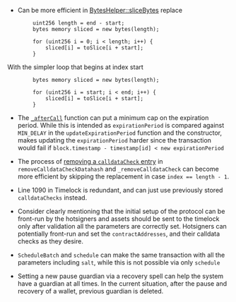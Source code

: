 


- Can be more efficient in [BytesHelper::sliceBytes](https://github.com/code-423n4/2024-10-kleidi/blob/ab89bcb443249e1524496b694ddb19e298dca799/src/BytesHelper.sol#L35-L58)
replace
```solidity
        uint256 length = end - start;
        bytes memory sliced = new bytes(length);

        for (uint256 i = 0; i < length; i++) {
            sliced[i] = toSlice[i + start];
        }
```
With the simpler loop that begins at index start
```solidity
        bytes memory sliced = new bytes(length);

        for (uint256 i = start; i < end; i++) {
            sliced[i] = toSlice[i + start];
        }
```

- The [`_afterCall`](https://github.com/code-423n4/2024-10-kleidi/blob/ab89bcb443249e1524496b694ddb19e298dca799/src/BytesHelper.sol#L1010-L1016) function can put a minimum cap on the expiration period. While this is intended as `expirationPeriod` is compared against `MIN_DELAY` in the `updateExpirationPeriod` function and the constructor, makes updating the `expirationPeriod` harder since the transaction would fail if `block.timestamp - timestamp[id] < new expirationPeriod`

- The process of [removing a `calldataCheck` entry](https://github.com/code-423n4/2024-10-kleidi/blob/ab89bcb443249e1524496b694ddb19e298dca799/src/BytesHelper.sol#L905-L917) in `removeCalldataCheckDatahash` and `_removeCalldataCheck` can become more efficient by skipping the replacement in case `index == length - 1`.

- Line 1090 in Timelock is redundant, and can just use previously stored `calldataChecks` instead.
- Consider clearly mentioning that the initial setup of the protocol can be front-run by the hotsigners and assets should be sent to the timelock only after validation all the parameters are correctly set. Hotsigners can potentially front-run and set the `contractAddresses`, and their calldata checks as they desire.
- `ScheduleBatch` and `schedule` can make the same transaction with all the parameters including `salt`, while this is not possible via only `schedule`
- Setting a new pause guardian via a recovery spell can help the system have a guardian at all times. In the current situation, after the pause and recovery of a wallet, previous guardian is deleted.